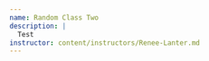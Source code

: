 ```yaml
---
name: Random Class Two
description: |
  Test
instructor: content/instructors/Renee-Lanter.md
---
```


